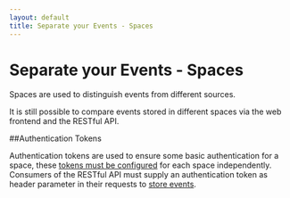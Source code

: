 ```yaml
---
layout: default
title: Separate your Events - Spaces
---
```


# Separate your Events - Spaces

Spaces are used to distinguish events from different sources.

It is still possible to compare events stored in different spaces via the web frontend and the RESTful API.


##Authentication Tokens

Authentication tokens are used to ensure some basic authentication for a space, these [tokens must be configured](/configuration-hq-spaces) for each space independently.
Consumers of the RESTful API must supply an authentication token as header parameter in their requests to [store events](/event-api).


